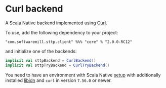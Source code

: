 # Curl backend

A Scala Native backend implemented using
[Curl](https://github.com/curl/curl/blob/master/include/curl/curl.h).

To use, add the following dependency to your project:

```
"com.softwaremill.sttp.client" %%% "core" % "2.0.0-RC12"
```

and initialize one of the backends:

```scala
implicit val sttpBackend = CurlBackend()
implicit val sttpTryBackend = CurlTryBackend()
```

You need to have an environment with Scala Native [setup](https://scala-native.readthedocs.io/en/latest/user/setup.html)
with additionally installed [libidn](https://www.gnu.org/software/libidn/) and `curl` in version `7.56.0` or newer.
